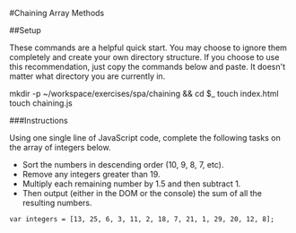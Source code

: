 #Chaining Array Methods

##Setup

These commands are a helpful quick start. You may choose to ignore them completely and create your own directory structure. If you choose to use this recommendation, just copy the commands below and paste. It doesn't matter what directory you are currently in.

mkdir -p ~/workspace/exercises/spa/chaining && cd $_
touch index.html
touch chaining.js

###Instructions

Using one single line of JavaScript code, complete the following tasks on the array of integers below.

* Sort the numbers in descending order (10, 9, 8, 7, etc).
* Remove any integers greater than 19.
* Multiply each remaining number by 1.5 and then subtract 1.
* Then output (either in the DOM or the console) the sum of all the resulting numbers.

```var integers = [13, 25, 6, 3, 11, 2, 18, 7, 21, 1, 29, 20, 12, 8];```
